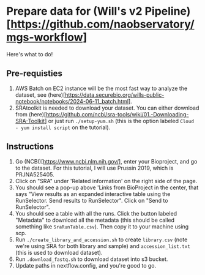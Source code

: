 # Prepare data for (Will's v2 Pipeline)[https://github.com/naobservatory/mgs-workflow]

Here's what to do!

## Pre-requisties
1. AWS Batch on EC2 instance will be the most fast way to analyze the dataset, see (here)[https://data.securebio.org/wills-public-notebook/notebooks/2024-06-11_batch.html].
2. SRAtoolkit is needed to download your dataset. You can either download from (here)[https://github.com/ncbi/sra-tools/wiki/01.-Downloading-SRA-Toolkit] or just run `./setup-yum.sh` (this is the option labeled `Cloud - yum install script` on the tutorial).

## Instructions
1. Go (NCBI)[https://www.ncbi.nlm.nih.gov/], enter your Bioproject, and go to the dataset. For this tutorial, I will use Prussin 2019, which is PRJNA525405.
2. Click on "SRA" under 'Related information' on the right side of the page.
3. You should see a pop-up above 'Links from BioProject in the center, that says "View results as an expanded interactive table using the RunSelector. Send results to RunSelector". Click on "Send to RunSelector".
4. You should see a table with all the runs. Click the button labeled "Metadata" to download all the metadata (this should be called something like `SraRunTable.csv`). Then copy it to your machine using scp.
5. Run `./create_library_and_accession.sh` to create `library.csv` (note we're using SRA for both library and sample) and `accession_list.txt` (this is used to download dataset).
6. Run `.download_fastq.sh` to download dataset into s3 bucket.
7. Update paths in nextflow.config, and you're good to go.
